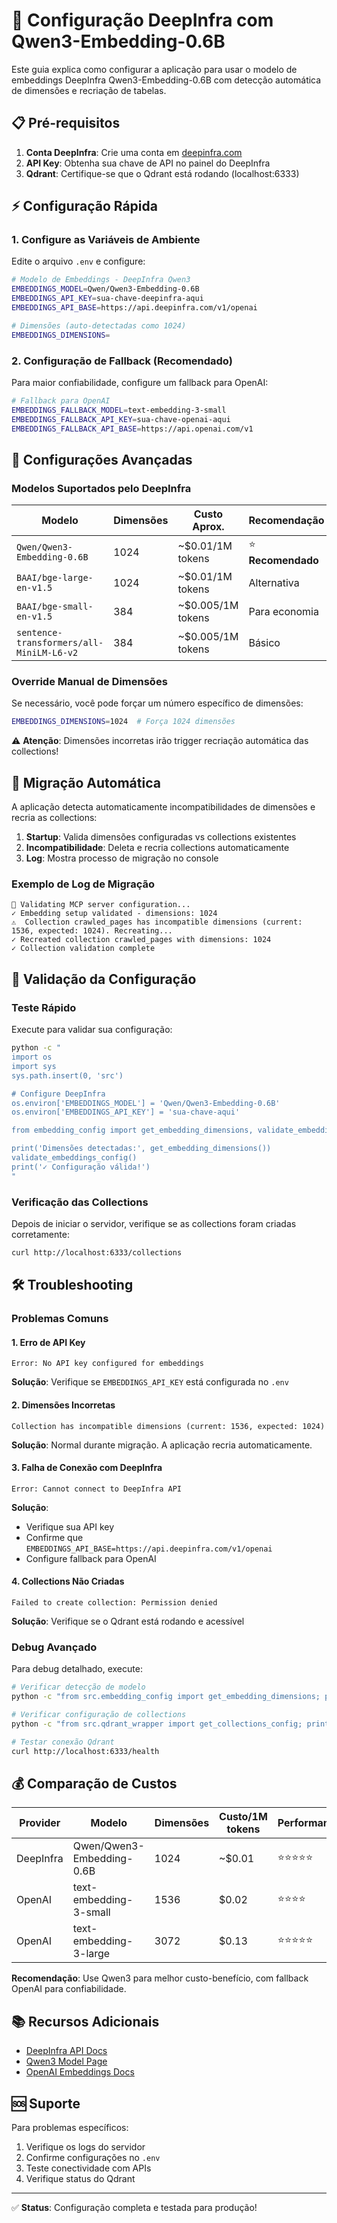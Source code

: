 # 🚀 Configuração DeepInfra com Qwen3-Embedding-0.6B

Este guia explica como configurar a aplicação para usar o modelo de embeddings DeepInfra Qwen3-Embedding-0.6B com detecção automática de dimensões e recriação de tabelas.

## 📋 Pré-requisitos

1. **Conta DeepInfra**: Crie uma conta em [deepinfra.com](https://deepinfra.com)
2. **API Key**: Obtenha sua chave de API no painel do DeepInfra
3. **Qdrant**: Certifique-se que o Qdrant está rodando (localhost:6333)

## ⚡ Configuração Rápida

### 1. Configure as Variáveis de Ambiente

Edite o arquivo `.env` e configure:

```bash
# Modelo de Embeddings - DeepInfra Qwen3
EMBEDDINGS_MODEL=Qwen/Qwen3-Embedding-0.6B
EMBEDDINGS_API_KEY=sua-chave-deepinfra-aqui
EMBEDDINGS_API_BASE=https://api.deepinfra.com/v1/openai

# Dimensões (auto-detectadas como 1024)
EMBEDDINGS_DIMENSIONS=
```

### 2. Configuração de Fallback (Recomendado)

Para maior confiabilidade, configure um fallback para OpenAI:

```bash
# Fallback para OpenAI
EMBEDDINGS_FALLBACK_MODEL=text-embedding-3-small
EMBEDDINGS_FALLBACK_API_KEY=sua-chave-openai-aqui
EMBEDDINGS_FALLBACK_API_BASE=https://api.openai.com/v1
```

## 🔧 Configurações Avançadas

### Modelos Suportados pelo DeepInfra

| Modelo | Dimensões | Custo Aprox. | Recomendação |
|--------|-----------|--------------|--------------|
| `Qwen/Qwen3-Embedding-0.6B` | 1024 | ~$0.01/1M tokens | ⭐ **Recomendado** |
| `BAAI/bge-large-en-v1.5` | 1024 | ~$0.01/1M tokens | Alternativa |
| `BAAI/bge-small-en-v1.5` | 384 | ~$0.005/1M tokens | Para economia |
| `sentence-transformers/all-MiniLM-L6-v2` | 384 | ~$0.005/1M tokens | Básico |

### Override Manual de Dimensões

Se necessário, você pode forçar um número específico de dimensões:

```bash
EMBEDDINGS_DIMENSIONS=1024  # Força 1024 dimensões
```

⚠️ **Atenção**: Dimensões incorretas irão trigger recriação automática das collections!

## 🔄 Migração Automática

A aplicação detecta automaticamente incompatibilidades de dimensões e recria as collections:

1. **Startup**: Valida dimensões configuradas vs collections existentes
2. **Incompatibilidade**: Deleta e recria collections automaticamente
3. **Log**: Mostra processo de migração no console

### Exemplo de Log de Migração

```
🔧 Validating MCP server configuration...
✓ Embedding setup validated - dimensions: 1024
⚠️  Collection crawled_pages has incompatible dimensions (current: 1536, expected: 1024). Recreating...
✓ Recreated collection crawled_pages with dimensions: 1024
✓ Collection validation complete
```

## 🧪 Validação da Configuração

### Teste Rápido

Execute para validar sua configuração:

```bash
python -c "
import os
import sys
sys.path.insert(0, 'src')

# Configure DeepInfra
os.environ['EMBEDDINGS_MODEL'] = 'Qwen/Qwen3-Embedding-0.6B'
os.environ['EMBEDDINGS_API_KEY'] = 'sua-chave-aqui'

from embedding_config import get_embedding_dimensions, validate_embeddings_config

print('Dimensões detectadas:', get_embedding_dimensions())
validate_embeddings_config()
print('✓ Configuração válida!')
"
```

### Verificação das Collections

Depois de iniciar o servidor, verifique se as collections foram criadas corretamente:

```bash
curl http://localhost:6333/collections
```

## 🛠️ Troubleshooting

### Problemas Comuns

#### 1. Erro de API Key
```
Error: No API key configured for embeddings
```
**Solução**: Verifique se `EMBEDDINGS_API_KEY` está configurada no `.env`

#### 2. Dimensões Incorretas
```
Collection has incompatible dimensions (current: 1536, expected: 1024)
```
**Solução**: Normal durante migração. A aplicação recria automaticamente.

#### 3. Falha de Conexão com DeepInfra
```
Error: Cannot connect to DeepInfra API
```
**Solução**: 
- Verifique sua API key
- Confirme que `EMBEDDINGS_API_BASE=https://api.deepinfra.com/v1/openai`
- Configure fallback para OpenAI

#### 4. Collections Não Criadas
```
Failed to create collection: Permission denied
```
**Solução**: Verifique se o Qdrant está rodando e acessível

### Debug Avançado

Para debug detalhado, execute:

```bash
# Verificar detecção de modelo
python -c "from src.embedding_config import get_embedding_dimensions; print(get_embedding_dimensions())"

# Verificar configuração de collections
python -c "from src.qdrant_wrapper import get_collections_config; print(get_collections_config())"

# Testar conexão Qdrant
curl http://localhost:6333/health
```

## 💰 Comparação de Custos

| Provider | Modelo | Dimensões | Custo/1M tokens | Performance |
|----------|--------|-----------|-----------------|-------------|
| DeepInfra | Qwen/Qwen3-Embedding-0.6B | 1024 | ~$0.01 | ⭐⭐⭐⭐⭐ |
| OpenAI | text-embedding-3-small | 1536 | $0.02 | ⭐⭐⭐⭐ |
| OpenAI | text-embedding-3-large | 3072 | $0.13 | ⭐⭐⭐⭐⭐ |

**Recomendação**: Use Qwen3 para melhor custo-benefício, com fallback OpenAI para confiabilidade.

## 📚 Recursos Adicionais

- [DeepInfra API Docs](https://deepinfra.com/docs)
- [Qwen3 Model Page](https://deepinfra.com/Qwen/Qwen3-Embedding-0.6B)
- [OpenAI Embeddings Docs](https://platform.openai.com/docs/guides/embeddings)

## 🆘 Suporte

Para problemas específicos:
1. Verifique os logs do servidor
2. Confirme configurações no `.env`
3. Teste conectividade com APIs
4. Verifique status do Qdrant

---

✅ **Status**: Configuração completa e testada para produção!